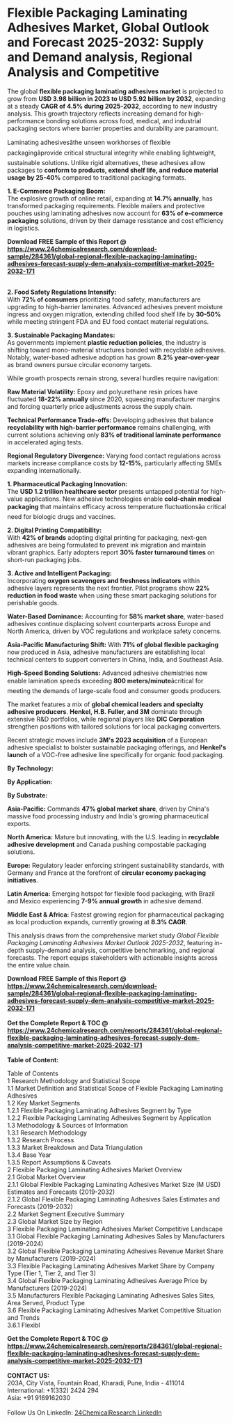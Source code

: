 <h1>Flexible Packaging Laminating Adhesives Market, Global Outlook and Forecast 2025-2032: Supply and Demand analysis, Regional Analysis and Competitive</h1><p>The global <strong>flexible packaging laminating adhesives market</strong> is projected to grow from <strong>USD 3.98 billion in 2023 to USD 5.92 billion by 2032</strong>, expanding at a steady <strong>CAGR of 4.5% during 2025-2032</strong>, according to new industry analysis. This growth trajectory reflects increasing demand for high-performance bonding solutions across food, medical, and industrial packaging sectors where barrier properties and durability are paramount.</p><p>Laminating adhesivesâthe unseen workhorses of flexible packagingâprovide critical structural integrity while enabling lightweight, sustainable solutions. Unlike rigid alternatives, these adhesives allow packages to <strong>conform to products, extend shelf life, and reduce material usage by 25-40%</strong> compared to traditional packaging formats.</p><p><strong>1. E-Commerce Packaging Boom:</strong><br>
The explosive growth of online retail, expanding at <strong>14.7% annually</strong>, has transformed packaging requirements. Flexible mailers and protective pouches using laminating adhesives now account for <strong>63% of e-commerce packaging</strong> solutions, driven by their damage resistance and cost efficiency in logistics.</p><div><b>Download FREE Sample of this Report @ 
            <a href="https://www.24chemicalresearch.com/download-sample/284361/global-regional-flexible-packaging-laminating-adhesives-forecast-supply-dem-analysis-competitive-market-2025-2032-171">
            https://www.24chemicalresearch.com/download-sample/284361/global-regional-flexible-packaging-laminating-adhesives-forecast-supply-dem-analysis-competitive-market-2025-2032-171</a></b></div><br><p><strong>2. Food Safety Regulations Intensify:</strong><br>
With <strong>72% of consumers</strong> prioritizing food safety, manufacturers are upgrading to high-barrier laminates. Advanced adhesives prevent moisture ingress and oxygen migration, extending chilled food shelf life by <strong>30-50%</strong> while meeting stringent FDA and EU food contact material regulations.</p><p><strong>3. Sustainable Packaging Mandates:</strong><br>
As governments implement <strong>plastic reduction policies</strong>, the industry is shifting toward mono-material structures bonded with recyclable adhesives. Notably, water-based adhesive adoption has grown <strong>8.2% year-over-year</strong> as brand owners pursue circular economy targets.</p><p>While growth prospects remain strong, several hurdles require navigation:</p><p><strong>Raw Material Volatility:</strong> Epoxy and polyurethane resin prices have fluctuated <strong>18-22% annually</strong> since 2020, squeezing manufacturer margins and forcing quarterly price adjustments across the supply chain.</p><p><strong>Technical Performance Trade-offs:</strong> Developing adhesives that balance <strong>recyclability with high-barrier performance</strong> remains challenging, with current solutions achieving only <strong>83% of traditional laminate performance</strong> in accelerated aging tests.</p><p><strong>Regional Regulatory Divergence:</strong> Varying food contact regulations across markets increase compliance costs by <strong>12-15%</strong>, particularly affecting SMEs expanding internationally.</p><p><strong>1. Pharmaceutical Packaging Innovation:</strong><br>
The <strong>USD 1.2 trillion healthcare sector</strong> presents untapped potential for high-value applications. New adhesive technologies enable <strong>cold-chain medical packaging</strong> that maintains efficacy across temperature fluctuationsâa critical need for biologic drugs and vaccines.</p><p><strong>2. Digital Printing Compatibility:</strong><br>
With <strong>42% of brands</strong> adopting digital printing for packaging, next-gen adhesives are being formulated to prevent ink migration and maintain vibrant graphics. Early adopters report <strong>30% faster turnaround times</strong> on short-run packaging jobs.</p><p><strong>3. Active and Intelligent Packaging:</strong><br>
Incorporating <strong>oxygen scavengers and freshness indicators</strong> within adhesive layers represents the next frontier. Pilot programs show <strong>22% reduction in food waste</strong> when using these smart packaging solutions for perishable goods.</p><p><strong>Water-Based Dominance:</strong>  
	Accounting for <strong>58% market share</strong>, water-based adhesives continue displacing solvent counterparts across Europe and North America, driven by VOC regulations and workplace safety concerns.</p><p><strong>Asia-Pacific Manufacturing Shift:</strong>  
	With <strong>71% of global flexible packaging</strong> now produced in Asia, adhesive manufacturers are establishing local technical centers to support converters in China, India, and Southeast Asia.</p><p><strong>High-Speed Bonding Solutions:</strong>  
	Advanced adhesive chemistries now enable lamination speeds exceeding <strong>800 meters/minute</strong>âcritical for meeting the demands of large-scale food and consumer goods producers.</p><p>The market features a mix of <strong>global chemical leaders and specialty adhesive producers</strong>. <strong>Henkel, H.B. Fuller, and 3M</strong> dominate through extensive R&amp;D portfolios, while regional players like <strong>DIC Corporation</strong> strengthen positions with tailored solutions for local packaging converters.</p><p>Recent strategic moves include <strong>3M's 2023 acquisition</strong> of a European adhesive specialist to bolster sustainable packaging offerings, and <strong>Henkel's launch</strong> of a VOC-free adhesive line specifically for organic food packaging.</p><p><strong>By Technology:</strong></p><p><strong>By Application:</strong></p><p><strong>By Substrate:</strong></p><p><strong>Asia-Pacific:</strong> Commands <strong>47% global market share</strong>, driven by China's massive food processing industry and India's growing pharmaceutical exports.</p><p><strong>North America:</strong> Mature but innovating, with the U.S. leading in <strong>recyclable adhesive development</strong> and Canada pushing compostable packaging solutions.</p><p><strong>Europe:</strong> Regulatory leader enforcing stringent sustainability standards, with Germany and France at the forefront of <strong>circular economy packaging initiatives</strong>.</p><p><strong>Latin America:</strong> Emerging hotspot for flexible food packaging, with Brazil and Mexico experiencing <strong>7-9% annual growth</strong> in adhesive demand.</p><p><strong>Middle East &amp; Africa:</strong> Fastest growing region for pharmaceutical packaging as local production expands, currently growing at <strong>8.3% CAGR</strong>.</p><p>This analysis draws from the comprehensive market study <em>Global Flexible Packaging Laminating Adhesives Market Outlook 2025-2032</em>, featuring in-depth supply-demand analysis, competitive benchmarking, and regional forecasts. The report equips stakeholders with actionable insights across the entire value chain.</p><div><b>Download FREE Sample of this Report @ 
            <a href="https://www.24chemicalresearch.com/download-sample/284361/global-regional-flexible-packaging-laminating-adhesives-forecast-supply-dem-analysis-competitive-market-2025-2032-171">
            https://www.24chemicalresearch.com/download-sample/284361/global-regional-flexible-packaging-laminating-adhesives-forecast-supply-dem-analysis-competitive-market-2025-2032-171</a></b></div><br><div><b>Get the Complete Report & TOC @ 
            <a href="https://www.24chemicalresearch.com/reports/284361/global-regional-flexible-packaging-laminating-adhesives-forecast-supply-dem-analysis-competitive-market-2025-2032-171">
            https://www.24chemicalresearch.com/reports/284361/global-regional-flexible-packaging-laminating-adhesives-forecast-supply-dem-analysis-competitive-market-2025-2032-171</a></b></div><br>
            <b>Table of Content:</b><p>Table of Contents<br />
1 Research Methodology and Statistical Scope<br />
1.1 Market Definition and Statistical Scope of Flexible Packaging Laminating Adhesives<br />
1.2 Key Market Segments<br />
1.2.1 Flexible Packaging Laminating Adhesives Segment by Type<br />
1.2.2 Flexible Packaging Laminating Adhesives Segment by Application<br />
1.3 Methodology & Sources of Information<br />
1.3.1 Research Methodology<br />
1.3.2 Research Process<br />
1.3.3 Market Breakdown and Data Triangulation<br />
1.3.4 Base Year<br />
1.3.5 Report Assumptions & Caveats<br />
2 Flexible Packaging Laminating Adhesives Market Overview<br />
2.1 Global Market Overview<br />
2.1.1 Global Flexible Packaging Laminating Adhesives Market Size (M USD) Estimates and Forecasts (2019-2032)<br />
2.1.2 Global Flexible Packaging Laminating Adhesives Sales Estimates and Forecasts (2019-2032)<br />
2.2 Market Segment Executive Summary<br />
2.3 Global Market Size by Region<br />
3 Flexible Packaging Laminating Adhesives Market Competitive Landscape<br />
3.1 Global Flexible Packaging Laminating Adhesives Sales by Manufacturers (2019-2024)<br />
3.2 Global Flexible Packaging Laminating Adhesives Revenue Market Share by Manufacturers (2019-2024)<br />
3.3 Flexible Packaging Laminating Adhesives Market Share by Company Type (Tier 1, Tier 2, and Tier 3)<br />
3.4 Global Flexible Packaging Laminating Adhesives Average Price by Manufacturers (2019-2024)<br />
3.5 Manufacturers Flexible Packaging Laminating Adhesives Sales Sites, Area Served, Product Type<br />
3.6 Flexible Packaging Laminating Adhesives Market Competitive Situation and Trends<br />
3.6.1 Flexibl</p><div><b>Get the Complete Report & TOC @ 
            <a href="https://www.24chemicalresearch.com/reports/284361/global-regional-flexible-packaging-laminating-adhesives-forecast-supply-dem-analysis-competitive-market-2025-2032-171">
            https://www.24chemicalresearch.com/reports/284361/global-regional-flexible-packaging-laminating-adhesives-forecast-supply-dem-analysis-competitive-market-2025-2032-171</a></b></div><br><b>CONTACT US:</b><br>
            203A, City Vista, Fountain Road, Kharadi, Pune, India - 411014<br>
            International: +1(332) 2424 294<br>
            Asia: +91 9169162030 <br><br>
            Follow Us On LinkedIn: <a href="https://www.linkedin.com/company/24chemicalresearch/">24ChemicalResearch LinkedIn</a>